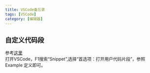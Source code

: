 ```yaml
---
title: VSCode备忘录
tags: [VSCode]
category: [编辑器]
---
```


## 自定义代码段
参考[这里](https://code.visualstudio.com/docs/editor/userdefinedsnippets)  
打开VSCode，F1搜索“Snippet”,选择“首选项：打开用户代码片段”，参照 Example 定义即可。